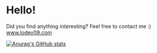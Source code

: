 Hello!
===
Did you find anything interesting? Feel free to contact me :)<br>
www.lodev09.com

[![Anurag's GitHub stats](https://github-readme-stats.vercel.app/api?username=lodev09)](https://github.com/anuraghazra/github-readme-stats)
